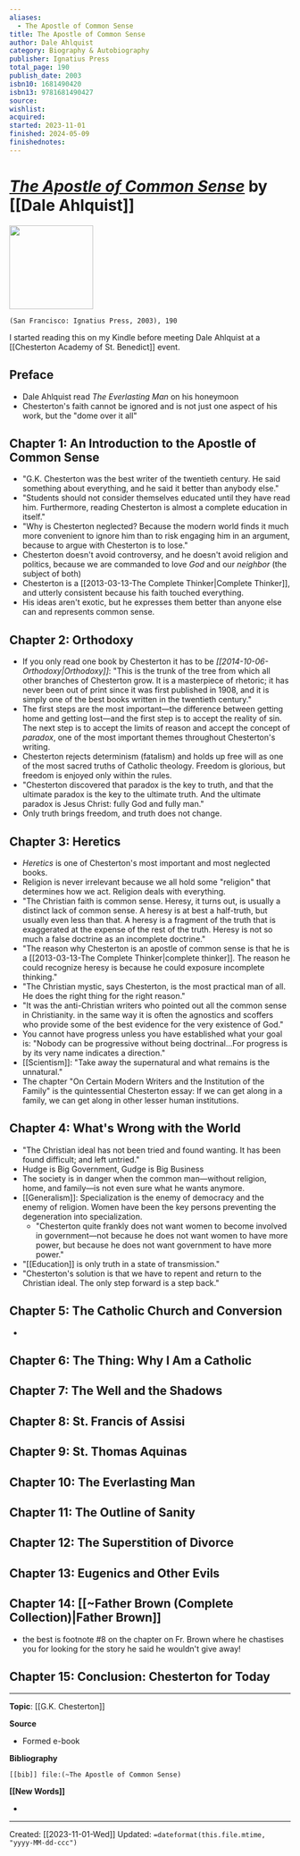 ```yaml
---
aliases:
  - The Apostle of Common Sense
title: The Apostle of Common Sense
author: Dale Ahlquist
category: Biography & Autobiography
publisher: Ignatius Press
total_page: 190
publish_date: 2003
isbn10: 1681490420
isbn13: 9781681490427
source: 
wishlist: 
acquired: 
started: 2023-11-01
finished: 2024-05-09
finishednotes: 
---
```

# *[The Apostle of Common Sense](https://ignatius.com/the-apostle-of-common-sense-acsp/)* by [[Dale Ahlquist]]

<img src="https://cdn11.bigcommerce.com/s-cvc90x9929/images/stencil/640w/products/199/462/ACSP_r__66919.1617023070.jpg?c=1" width=150>

`(San Francisco: Ignatius Press, 2003), 190`

I started reading this on my Kindle before meeting Dale Ahlquist at a [[Chesterton Academy of St. Benedict]] event. 


## Preface
- Dale Ahlquist read *The Everlasting Man* on his honeymoon
- Chesterton's faith cannot be ignored and is not just one aspect of his work, but the "dome over it all"

## Chapter 1: An Introduction to the Apostle of Common Sense
- "G.K. Chesterton was the best writer of the twentieth century. He said something about everything, and he said it better than anybody else." 
- "Students should not consider themselves educated until they have read him. Furthermore, reading Chesterton is almost a complete education in itself." 
- "Why is Chesterton neglected? Because the modern world finds it much more convenient to ignore him than to risk engaging him in an argument, because to argue with Chesterton is to lose." 
- Chesterton doesn't avoid controversy, and he doesn't avoid religion and politics, because we are commanded to love *God* and our *neighbor* (the subject of both)
- Chesterton is a [[2013-03-13-The Complete Thinker|Complete Thinker]], and utterly consistent because his faith touched everything.
- His ideas aren't exotic, but he expresses them better than anyone else can and represents common sense.

## Chapter 2: Orthodoxy
- If you only read one book by Chesterton it has to be *[[2014-10-06-Orthodoxy|Orthodoxy]]*: "This is the trunk of the tree from which all other branches of Chesterton grow. It is a masterpiece of rhetoric; it has never been out of print since it was first published in 1908, and it is simply one of the best books written in the twentieth century."
- The first steps are the most important—the difference between getting home and getting lost—and the first step is to accept the reality of sin. The next step is to accept the limits of reason and accept the concept of *paradox*, one of the most important themes throughout Chesterton's writing.
- Chesterton rejects determinism (fatalism) and holds up free will as one of the most sacred truths of Catholic theology. Freedom is glorious, but freedom is enjoyed only within the rules. 
- "Chesterton discovered that paradox is the key to truth, and that the ultimate paradox is the key to the ultimate truth. And the ultimate paradox is Jesus Christ: fully God and fully man." 
- Only truth brings freedom, and truth does not change. 

## Chapter 3: Heretics
- *Heretics* is one of Chesterton's most important and most neglected books. 
- Religion is never irrelevant because we all hold some "religion" that determines how we act. Religion deals with everything. 
- "The Christian faith is common sense. Heresy, it turns out, is usually a distinct lack of common sense. A heresy is at best a half-truth, but usually even less than that. A heresy is a fragment of the truth that is exaggerated at the expense of the rest of the truth. Heresy is not so much a false doctrine as an incomplete doctrine."
- "The reason why Chesterton is an apostle of common sense is that he is a [[2013-03-13-The Complete Thinker|complete thinker]]. The reason he could recognize heresy is because he could exposure incomplete thinking." 
- "The Christian mystic, says Chesterton, is the most practical man of all. He does the right thing for the right reason."
- "It was the anti-Christian writers who pointed out all the common sense in Christianity. in the same way it is often the agnostics and scoffers who provide some of the best evidence for the very existence of God." 
- You cannot have progress unless you have established what your goal is: "Nobody can be progressive without being doctrinal...For progress is by its very name indicates a direction."
- [[Scientism]]: "Take away the supernatural and what remains is the unnatural."
- The chapter "On Certain Modern Writers and the Institution of the Family" is the quintessential Chesterton essay: If we can get along in a family, we can get along in other lesser human institutions.

## Chapter 4: What's Wrong with the World
- "The Christian ideal has not been tried and found wanting. It has been found difficult; and left untried." 
- Hudge is Big Government, Gudge is Big Business 
- The society is in danger when the common man—without religion, home, and family—is not even sure what he wants anymore. 
- [[Generalism]]: Specialization is the enemy of democracy and the enemy of religion. Women have been the key persons preventing the degeneration into specialization. 
	- "Chesterton quite frankly does not want women to become involved in government—not because he does not want women to have more power, but because he does not want government to have more power." 
- "[[Education]] is only truth in a state of transmission." 
- "Chesterton's solution is that we have to repent and return to the Christian ideal. The only step forward is a step back."

## Chapter 5: The Catholic Church and Conversion
- 


## Chapter 6: The Thing: Why I Am a Catholic



## Chapter 7: The Well and the Shadows



## Chapter 8: St. Francis of Assisi



## Chapter 9: St. Thomas Aquinas



## Chapter 10: The Everlasting Man



## Chapter 11: The Outline of Sanity



## Chapter 12: The Superstition of Divorce



## Chapter 13: Eugenics and Other Evils



## Chapter 14: [[~Father Brown (Complete Collection)|Father Brown]]
- the best is footnote #8 on the chapter on Fr. Brown where he chastises you for looking for the story he said he wouldn't give away! 



## Chapter 15: Conclusion: Chesterton for Today




--- 
**Topic**: [[G.K. Chesterton]]

**Source**
- Formed e-book

**Bibliography**

```query
[[bib]] file:(~The Apostle of Common Sense)
```
 

**[[New Words]]**

- 

---
Created: [[2023-11-01-Wed]]
Updated: `=dateformat(this.file.mtime, "yyyy-MM-dd-ccc")`